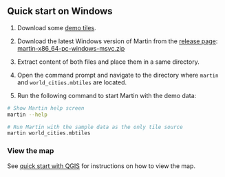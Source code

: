 ## Quick start on Windows

1. Download some [demo tiles](https://github.com/maplibre/martin/raw/main/tests/fixtures/mbtiles/world_cities.mbtiles).

2. Download the latest Windows version of Martin from
   the [release page](https://github.com/maplibre/martin/releases):  [martin-x86_64-pc-windows-msvc.zip](https://github.com/maplibre/martin/releases/latest/download/martin-x86_64-pc-windows-msvc.zip)

3. Extract content of both files and place them in a same directory.

4. Open the command prompt and navigate to the directory where `martin` and `world_cities.mbtiles` are located.

5. Run the following command to start Martin with the demo data:

```bash
# Show Martin help screen
martin --help

# Run Martin with the sample data as the only tile source
martin world_cities.mbtiles
```

### View the map

See [quick start with QGIS](quick-start-qgis.md) for instructions on how to view the map.
